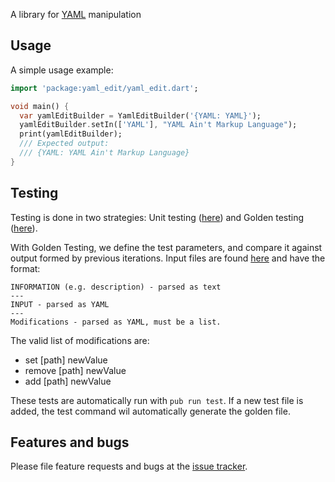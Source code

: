 A library for [YAML](www.yaml.org) manipulation

## Usage

A simple usage example:

```dart
import 'package:yaml_edit/yaml_edit.dart';

void main() {
  var yamlEditBuilder = YamlEditBuilder('{YAML: YAML}');
  yamlEditBuilder.setIn(['YAML'], "YAML Ain't Markup Language");
  print(yamlEditBuilder);
  /// Expected output:
  /// {YAML: YAML Ain't Markup Language}
}
```

## Testing

Testing is done in two strategies: Unit testing ([here](./test/mod_test.dart)) and
Golden testing ([here](./test/mod_test_cases.dart)).

With Golden Testing, we define the test parameters, and compare it against output
formed by previous iterations. Input files are found [here](./test/test_cases) and
have the format:

```
INFORMATION (e.g. description) - parsed as text
---
INPUT - parsed as YAML
---
Modifications - parsed as YAML, must be a list.
```

The valid list of modifications are:

- set [path] newValue
- remove [path] newValue
- add [path] newValue

These tests are automatically run with `pub run test`. If a new test file is added,
the test command wil automatically generate the golden file.

## Features and bugs

Please file feature requests and bugs at the [issue tracker][tracker].

[tracker]: https://github.com/walnutdust/yaml_edit/issues

